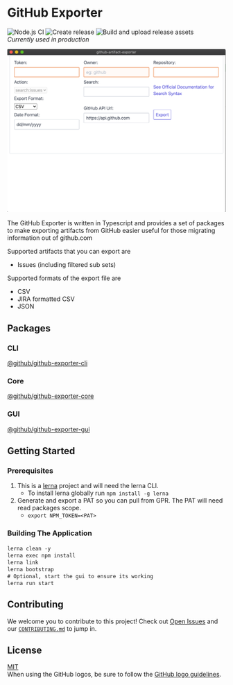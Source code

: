 # GitHub Exporter
![Node.js CI](https://github.com/github/github-artifact-exporter/workflows/Node.js%20CI/badge.svg) ![Create release](https://github.com/github/github-artifact-exporter/workflows/Create%20release/badge.svg) ![Build and upload release assets](https://github.com/github/github-artifact-exporter/workflows/Build%20and%20upload%20release%20assets/badge.svg)  
_Currently used in production_

![Screenshot of the User interface](imgs/screenshot.png)

The GitHub Exporter is written in Typescript and provides a set of packages to make exporting artifacts from GitHub easier useful for those migrating information out of github.com

Supported artifacts that you can export are
- Issues (including filtered sub sets)

Supported formats of the export file are
- CSV
- JIRA formatted CSV
- JSON

## Packages

### CLI

[@github/github-exporter-cli](packages/cli)

### Core

[@github/github-exporter-core](packages/core)

### GUI

[@github/github-exporter-gui](packages/gui)

## Getting Started

### Prerequisites
1. This is a [lerna](https://github.com/lerna/lerna) project and will need the lerna CLI. 
    - To install lerna globally run `npm install -g lerna`
1. Generate and export a PAT so you can pull from GPR. The PAT will need read packages scope.
    - `export NPM_TOKEN=<PAT>`

### Building The Application

```
lerna clean -y
lerna exec npm install
lerna link
lerna bootstrap
# Optional, start the gui to ensure its working
lerna run start
```

## Contributing
We welcome you to contribute to this project! Check out [Open Issues](https://github.com/github/github-artifact-exporter/issues) and our [`CONTRIBUTING.md`](./CONTRIBUTING.md) to jump in.

## License
[MIT](./LICENSE)  
When using the GitHub logos, be sure to follow the [GitHub logo guidelines](https://github.com/logos).

